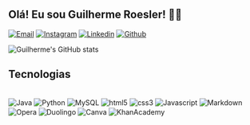 
## Olá! Eu sou Guilherme Roesler! 🖐🏼

[![Email](https://img.shields.io/badge/Gmail-D14836?style=for-the-badge&logo=gmail&logoColor=white)](https://mail.google.com/mail/u/0/#inbox)
[![Instagram](https://img.shields.io/badge/Instagram-E4405F?style=for-the-badge&logo=instagram&logoColor=white)](https://www.instagram.com/guilherme_roesler/)
[![Linkedin](https://img.shields.io/badge/LinkedIn-0077B5?style=for-the-badge&logo=linkedin&logoColor=white)](https://www.linkedin.com/in/guilherme-hubner-roesler-960267287/)
[![Github](https://img.shields.io/badge/GitHub-100000?style=for-the-badge&logo=github&logoColor=white)](https://github.com/GuilhermeRoesler)

![Guilherme's GitHub stats](https://github-readme-stats.vercel.app/api?username=souls764&show_icons=true&theme=calm_pink)

## Tecnologias

<div style="display: inline_block"><br/>
    <img align="center" alt="Java" src="https://img.shields.io/badge/Java-ED8B00?style=for-the-badge&logo=openjdk&logoColor=white"/>
    <img align="center" alt="Python" src="https://img.shields.io/badge/Python-14354C?style=for-the-badge&logo=python&logoColor=white"/>
    <img align="center" alt="MySQL" src="https://img.shields.io/badge/MySQL-00000F?style=for-the-badge&logo=mysql&logoColor=white"/>
    <img align="center" alt="html5" src="https://img.shields.io/badge/HTML5-E34F26?style=for-the-badge&logo=html5&logoColor=white"/>
    <img align="center" alt="css3" src="https://img.shields.io/badge/CSS3-1572B6?style=for-the-badge&logo=css3&logoColor=white"/>
    <img align="center" alt="Javascript" src="https://img.shields.io/badge/JavaScript-323330?style=for-the-badge&logo=javascript&logoColor=F7DF1E"/>
    <img align="center" alt="Markdown" src="https://img.shields.io/badge/Markdown-000000?style=for-the-badge&logo=markdown&logoColor=white"/>
    <img align="center" alt="Opera" src="https://img.shields.io/badge/Opera-FF1B2D?style=for-the-badge&logo=Opera&logoColor=white"/>
    <img align="center" alt="Duolingo" src="https://img.shields.io/badge/Duolingo-58CC02?style=for-the-badge&logo=Duolingo&logoColor=white"/>
    <img align="center" alt="Canva" src="https://img.shields.io/badge/Canva-%2300C4CC.svg?&style=for-the-badge&logo=Canva&logoColor=white"/>
    <img align="center" alt="KhanAcademy" src="https://img.shields.io/badge/Khan%20Academy-14BF96?style=for-the-badge&logo=Khan%20Academy&logoColor=white"/>
</div>
